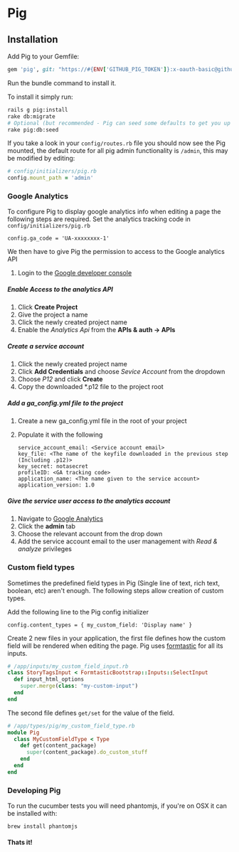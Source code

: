 # Pig

## Installation

Add Pig to your Gemfile:

```ruby
gem 'pig', git: "https://#{ENV['GITHUB_PIG_TOKEN']}:x-oauth-basic@github.com/yoomee/pig.git", tag: '0.0.7.0'
```

Run the bundle command to install it.

To install it simply run:

```bash
rails g pig:install
rake db:migrate
# Optional (but recommended - Pig can seed some defaults to get you up and trotting quickly.
rake pig:db:seed
```

If you take a look in your `config/routes.rb` file you should now see the Pig mounted, the default route for all pig admin functionality is `/admin`, this may be modified by editing:

```ruby
# config/initializers/pig.rb
config.mount_path = 'admin'
```

### Google Analytics

To configure Pig to display google analytics info when editing a page the following steps are required.
Set the analytics tracking code in `config/initializers/pig.rb`

    config.ga_code = 'UA-xxxxxxxx-1'

We then have to give Pig the permission to access to the Google analytics API

1. Login to the [Google developer console](https://console.developers.google.com)

##### Enable Access to the analytics API

1. Click **Create Project**
2. Give the project a name
3. Click the newly created project name
4. Enable the *Analytics Api* from the **APIs & auth -> APIs**

##### Create a service account

1. Click the newly created project name
2. Click **Add Credentials** and choose *Sevice Account* from the dropdown
3. Choose *P12* and click **Create**
4. Copy the downloaded \*.p12 file to the project root

##### Add a ga_config.yml file to the project

1. Create a new ga_config.yml file in the root of your project
2. Populate it with the following

    ```
    service_account_email: <Service account email>
    key_file: <The name of the keyfile downloaded in the previous step (Including .p12)>
    key_secret: notasecret
    profileID: <GA tracking code>
    application_name: <The name given to the service account>
    application_version: 1.0
    ```

##### Give the service user access to the analytics account

1. Navigate to [Google Analytics](https://www.google.com/analytics/web/)
2. Click the **admin** tab
3. Choose the relevant account from the drop down
4. Add the service account email to the user management with *Read & analyze* privileges

### Custom field types
Sometimes the predefined field types in Pig (Single line of text, rich text, boolean, etc) aren't enough. The following steps allow creation of custom types.

Add the following line to the Pig config initializer

    config.content_types = { my_custom_field: 'Display name' }

Create 2 new files in your application, the first file defines how the custom field will be rendered when editing the page. Pig uses [formtastic](https://github.com/justinfrench/formtastic) for all its inputs.
```ruby
# /app/inputs/my_custom_field_input.rb
class StoryTagsInput < FormtasticBootstrap::Inputs::SelectInput
  def input_html_options
    super.merge(class: "my-custom-input")
  end
end
```
The second file defines `get/set` for the value of the field.

```ruby
# /app/types/pig/my_custom_field_type.rb
module Pig
  class MyCustomFieldType < Type
    def get(content_package)
      super(content_package).do_custom_stuff
    end
  end
end
```

### Developing Pig

To run the cucumber tests you will need phantomjs, if you're on OSX it can be installed with:

```
brew install phantomjs
```

#### Thats it!

